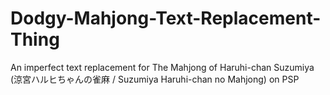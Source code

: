 # Dodgy-Mahjong-Text-Replacement-Thing
An imperfect text replacement for The Mahjong of Haruhi-chan Suzumiya (涼宮ハルヒちゃんの雀麻 / Suzumiya Haruhi-chan no Mahjong) on PSP
